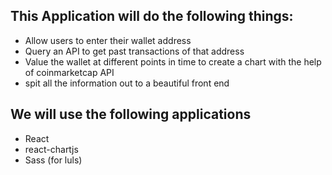 ## This Application will do the following things:
- Allow users to enter their wallet address
- Query an API to get past transactions of that address
- Value the wallet at different points in time to create a chart with the help of coinmarketcap API
- spit all the information out to a beautiful front end 

## We will use the following applications
- React
- react-chartjs
- Sass (for luls)
